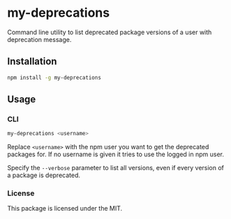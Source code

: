 # my-deprecations

Command line utility to list deprecated package versions of a user with deprecation
message.

## Installation

```sh
npm install -g my-deprecations
```

## Usage

### CLI

```sh
my-deprecations <username>
```

Replace `<username>` with the npm user you want to get the deprecated packages for.
If no username is given it tries to use the logged in npm user.

Specify the `--verbose` parameter to list all versions, even if every version of
a package is deprecated.

### License

This package is licensed under the MIT.
